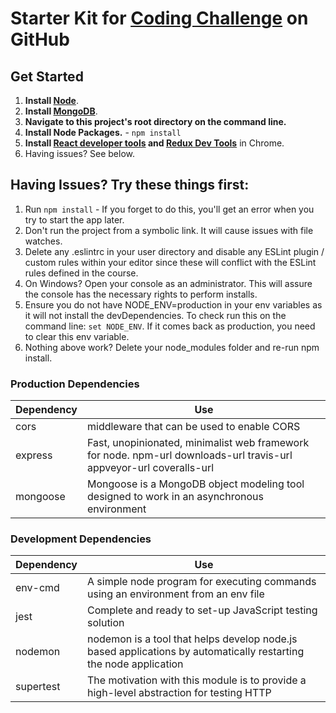 # Starter Kit for [Coding Challenge](https://github.com/salmen123/orders-app/tree/master/backend) on GitHub

## Get Started

1. **Install [Node](https://nodejs.org)**.
2. **Install [MongoDB](https://www.mongodb.com/)**.
3. **Navigate to this project's root directory on the command line.**
4. **Install Node Packages.** - `npm install`
5. **Install [React developer tools](https://chrome.google.com/webstore/detail/react-developer-tools/fmkadmapgofadopljbjfkapdkoienihi?hl=en) and [Redux Dev Tools](https://chrome.google.com/webstore/detail/redux-devtools/lmhkpmbekcpmknklioeibfkpmmfibljd?hl=en)** in Chrome.
6. Having issues? See below.

## Having Issues? Try these things first:

1. Run `npm install` - If you forget to do this, you'll get an error when you try to start the app later.
2. Don't run the project from a symbolic link. It will cause issues with file watches.
3. Delete any .eslintrc in your user directory and disable any ESLint plugin / custom rules within your editor since these will conflict with the ESLint rules defined in the course.
4. On Windows? Open your console as an administrator. This will assure the console has the necessary rights to perform installs.
5. Ensure you do not have NODE_ENV=production in your env variables as it will not install the devDependencies. To check run this on the command line: `set NODE_ENV`. If it comes back as production, you need to clear this env variable.
6. Nothing above work? Delete your node_modules folder and re-run npm install.

### Production Dependencies

| **Dependency**           | **Use**                                                                                                                 |
| ------------------------ | ----------------------------------------------------------------------------------------------------------------------- |
| cors                     | middleware that can be used to enable CORS                                                                              |
| express                  | Fast, unopinionated, minimalist web framework for node. npm-url  downloads-url  travis-url  appveyor-url  coveralls-url |
| mongoose                 | Mongoose is a MongoDB  object modeling tool designed to work in an asynchronous environment                             |

### Development Dependencies

| **Dependency**         | **Use**                                                                                                          |
| ---------------------- | ---------------------------------------------------------------------------------------------------------------- |
| env-cmd                | A simple node program for executing commands using an environment from an env file                               |
| jest                   | Complete and ready to set-up JavaScript testing solution                                                         |
| nodemon                | nodemon is a tool that helps develop node.js based applications by automatically restarting the node application |
| supertest              | The motivation with this module is to provide a high-level abstraction for testing HTTP                          |
